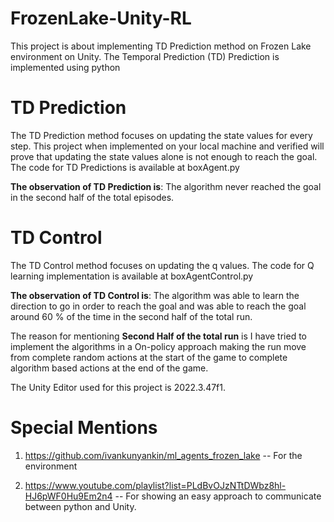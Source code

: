 # FrozenLake-Unity-RL
This project is about implementing TD Prediction method on Frozen Lake environment on Unity. The Temporal Prediction (TD) Prediction is implemented using python

# TD Prediction

The TD Prediction method focuses on updating the state values for every step. This project when implemented on your local machine and verified will prove that updating the state values alone is not enough to reach the goal. The code for TD Predictions is available at boxAgent.py

**The observation of TD Prediction is**:
 The algorithm never reached the goal in the second half of the total episodes. 

 # TD Control

 The TD Control method focuses on updating the q values. The code for Q learning implementation is available at boxAgentControl.py

 **The observation of TD Control is**:
The algorithm was able to learn the direction to go in order to reach the goal and was able to reach the goal around 60 % of the time in the second half of the total run. 

The reason for mentioning **Second Half of the total run** is I have tried to implement the algorithms in a On-policy approach making the run move from complete random actions at the start of the game to complete algorithm based actions at the end of the game.

The Unity Editor used for this project is 2022.3.47f1.

# Special Mentions
1. https://github.com/ivankunyankin/ml_agents_frozen_lake -- For the environment

2. https://www.youtube.com/playlist?list=PLdBvOJzNTtDWbz8hl-HJ6pWF0Hu9Em2n4 -- For showing an easy approach to communicate between python and Unity.
